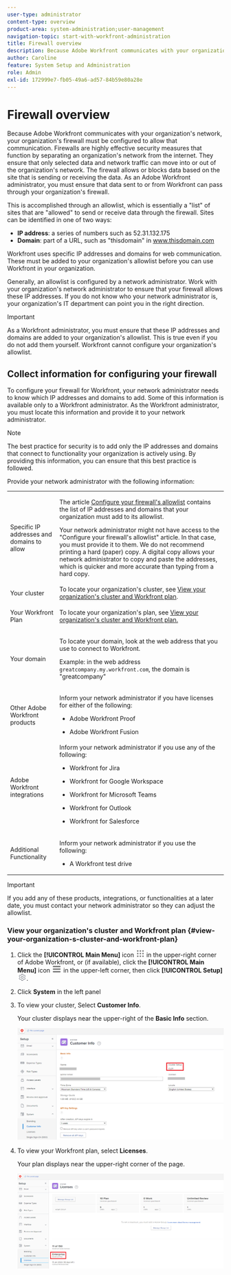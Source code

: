 ```yaml
---
user-type: administrator
content-type: overview
product-area: system-administration;user-management
navigation-topic: start-with-workfront-administration
title: Firewall overview
description: Because Adobe Workfront communicates with your organization's network, your organization's firewall must be configured to allow that communication. Firewalls are highly effective security measures that function by separating an organization's network from the internet. They ensure that only selected data and network traffic can move into or out of the organization's network. The firewall allows or blocks data based on the site that is sending or receiving the data. As an Adobe Workfront administrator, you must ensure that data sent to or from Workfront can pass through your organization's firewall.
author: Caroline
feature: System Setup and Administration
role: Admin
exl-id: 172999e7-fb05-49a6-ad57-84b59e80a28e
---
```

# Firewall overview

Because Adobe Workfront communicates with your organization's network, your organization's firewall must be configured to allow that communication. Firewalls are highly effective security measures that function by separating an organization's network from the internet. They ensure that only selected data and network traffic can move into or out of the organization's network. The firewall allows or blocks data based on the site that is sending or receiving the data. As an Adobe Workfront administrator, you must ensure that data sent to or from Workfront can pass through your organization's firewall.

This is accomplished through an allowlist, which is essentially a "list" of sites that are "allowed" to send or receive data through the firewall. Sites can be identified in one of two ways:

* **IP address**: a series of numbers such as 52.31.132.175
* **Domain**: part of a URL, such as "thisdomain" in www.thisdomain.com

Workfront uses specific IP addresses and domains for web communication. These must be added to your organization's allowlist before you can use Workfront in your organization.

Generally, an allowlist is configured by a network administrator. Work with your organization's network administrator to ensure that your firewall allows these IP addresses. If you do not know who your network administrator is, your organization's IT department can point you in the right direction.

>[!IMPORTANT]
>
>As a Workfront administrator, you must ensure that these IP addresses and domains are added to your organization's allowlist. This is true even if you do not add them yourself. Workfront cannot configure your organization's allowlist.

## Collect information for configuring your firewall

To configure your firewall for Workfront, your network administrator needs to know which IP addresses and domains to add. Some of this information is available only to a Workfront administrator. As the Workfront administrator, you must locate this information and provide it to your network administrator.

>[!NOTE]
>
>The best practice for security is to add only the IP addresses and domains that connect to functionality your organization is actively using. By providing this information, you can ensure that this best practice is followed.

Provide your network administrator with the following information:

<table style="table-layout:auto"> 
 <col> 
 <col> 
 <tbody> 
  <tr> 
   <td role="rowheader">Specific IP addresses and domains to allow</td> 
   <td> <p>The article <a href="../../administration-and-setup/get-started-wf-administration/configure-your-firewall.md" class="MCXref xref">Configure your firewall's allowlist</a> contains the list of IP addresses and domains that your organization must add to its allowlist. </p> <p>Your network administrator might not have access to the "Configure your firewall's allowlist" article. In that case, you must provide it to them. We do not recommend printing a hard (paper) copy. A digital copy allows your network administrator to copy and paste the addresses, which is quicker and more accurate than typing from a hard copy.</p> </td> 
  </tr> 
  <tr> 
   <td role="rowheader">Your cluster</td> 
   <td>To locate your organization's cluster, see <a href="#view-your-organization-s-cluster-and-workfront-plan" class="MCXref xref">View your organization's cluster and Workfront plan</a>.</td> 
  </tr> 
  <tr> 
   <td role="rowheader">Your Workfront Plan</td> 
   <td> <p>To locate your organization's plan, see <a href="#view-your-organization-s-cluster-and-workfront-plan" class="MCXref xref">View your organization's cluster and Workfront plan.</a></p> </td> 
  </tr> 
  <tr> 
   <td role="rowheader">Your domain</td> 
   <td> <p>To locate your domain, look at the web address that you use to connect to Workfront.</p> <p>Example: in the web address <code>greatcompany.my.workfront.com</code>, the domain is "greatcompany"</p> </td> 
  </tr> 
  <tr> 
   <td role="rowheader">Other Adobe Workfront products</td> 
   <td> <p>Inform your network administrator if you have licenses for either of the following:</p> 
    <ul> 
     <li> <p>Adobe Workfront Proof</p> </li> 
     <li> <p>Adobe Workfront Fusion </p> </li> 
    </ul> </td> 
  </tr> 
  <tr> 
   <td role="rowheader">Adobe Workfront integrations</td> 
   <td>Inform your network administrator if you use any of the following:
    <ul>
     <li><p>Workfront for Jira</p></li>
     <li><p>Workfront for Google Workspace</p></li>
     <li><p>Workfront for Microsoft Teams</p></li>
     <li><p>Workfront for Outlook</p></li>
     <li><p>Workfront for Salesforce</p></li>
    </ul></td> 
  </tr> 
  <tr> 
   <td role="rowheader">Additional Functionality</td> 
   <td> <p>Inform your network administrator if you use the following:</p> 
    <ul> 
     <li> <p>A Workfront test drive</p> </li> 
    </ul> </td>
  </tr> 
 </tbody> 
</table>

>[!IMPORTANT]
>
>If you add any of these products, integrations, or functionalities at a later date, you must contact your network administrator so they can adjust the allowlist.

### View your organization's cluster and Workfront plan {#view-your-organization-s-cluster-and-workfront-plan}

1. Click the **[!UICONTROL Main Menu]** icon ![Main Menu](/help/_includes/assets/main-menu-icon.png) in the upper-right corner of Adobe Workfront, or (if available), click the **[!UICONTROL Main Menu]** icon ![Main Menu](/help/_includes/assets/main-menu-icon-left-nav.png) in the upper-left corner, then click **[!UICONTROL Setup]** ![Setup icon](/help/_includes/assets/gear-icon-setup.png).

1. Click **System** in the left panel
1. To view your cluster, Select **Customer Info**.

   Your cluster displays near the upper-right of the **Basic Info** section.

   ![](assets/locate-cluster.png)

1. To view your Workfront plan, select **Licenses**.

   Your plan displays near the upper-right corner of the page.

   ![](assets/locate-plan.png)
